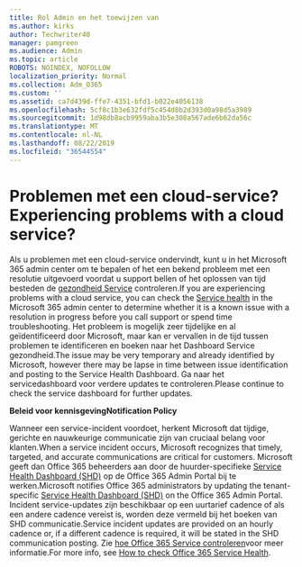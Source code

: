 ```yaml
---
title: Rol Admin en het toewijzen van
ms.author: kirks
author: Techwriter40
manager: pamgreen
ms.audience: Admin
ms.topic: article
ROBOTS: NOINDEX, NOFOLLOW
localization_priority: Normal
ms.collection: Adm_O365
ms.custom: ''
ms.assetid: ca7d439d-ffe7-4351-bfd1-b022e4056138
ms.openlocfilehash: 5cf8c1b3e632fdf5c454d8b2d393d0a98d5a3989
ms.sourcegitcommit: 1d98db8acb9959aba3b5e308a567ade6b62da56c
ms.translationtype: MT
ms.contentlocale: nl-NL
ms.lasthandoff: 08/22/2019
ms.locfileid: "36544554"
---
```

# <a name="experiencing-problems-with-a-cloud-service"></a><span data-ttu-id="49249-102">Problemen met een cloud-service?</span><span class="sxs-lookup"><span data-stu-id="49249-102">Experiencing problems with a cloud service?</span></span>

<span data-ttu-id="49249-103">Als u problemen met een cloud-service ondervindt, kunt u in het Microsoft 365 admin center om te bepalen of het een bekend probleem met een resolutie uitgevoerd voordat u support bellen of het oplossen van tijd besteden de [gezondheid Service](https://admin.microsoft.com/AdminPortal/Home#/servicehealth) controleren.</span><span class="sxs-lookup"><span data-stu-id="49249-103">If you are experiencing problems with a cloud service, you can check the [Service health](https://admin.microsoft.com/AdminPortal/Home#/servicehealth) in the Microsoft 365 admin center to determine whether it is a known issue with a resolution in progress before you call support or spend time troubleshooting.</span></span> <span data-ttu-id="49249-104">Het probleem is mogelijk zeer tijdelijke en al geïdentificeerd door Microsoft, maar kan er vervallen in de tijd tussen problemen te identificeren en boeken naar het Dashboard Service gezondheid.</span><span class="sxs-lookup"><span data-stu-id="49249-104">The issue may be very temporary and already identified by Microsoft, however there may be lapse in time between issue identification and posting to the Service Health Dashboard.</span></span> <span data-ttu-id="49249-105">Ga naar het servicedashboard voor verdere updates te controleren.</span><span class="sxs-lookup"><span data-stu-id="49249-105">Please continue to check the service dashboard for further updates.</span></span>

<span data-ttu-id="49249-106">**Beleid voor kennisgeving**</span><span class="sxs-lookup"><span data-stu-id="49249-106">**Notification Policy**</span></span>

<span data-ttu-id="49249-107">Wanneer een service-incident voordoet, herkent Microsoft dat tijdige, gerichte en nauwkeurige communicatie zijn van cruciaal belang voor klanten.</span><span class="sxs-lookup"><span data-stu-id="49249-107">When a service incident occurs, Microsoft recognizes that timely, targeted, and accurate communications are critical for customers.</span></span> <span data-ttu-id="49249-108">Microsoft geeft dan Office 365 beheerders aan door de huurder-specifieke [Service Health Dashboard (SHD)](https://admin.microsoft.com/AdminPortal/Home#/servicehealth) op de Office 365 Admin Portal bij te werken.</span><span class="sxs-lookup"><span data-stu-id="49249-108">Microsoft notifies Office 365 administrators by updating the tenant-specific [Service Health Dashboard (SHD)](https://admin.microsoft.com/AdminPortal/Home#/servicehealth) on the Office 365 Admin Portal.</span></span> <span data-ttu-id="49249-109">Incident service-updates zijn beschikbaar op een uurtarief cadence of als een andere cadence vereist is, worden deze vermeld bij het boeken van SHD communicatie.</span><span class="sxs-lookup"><span data-stu-id="49249-109">Service incident updates are provided on an hourly cadence or, if a different cadence is required, it will be stated in the SHD communication posting.</span></span> <span data-ttu-id="49249-110">Zie [hoe Office 365 Service controleren](https://docs.microsoft.com/office365/enterprise/view-service-health)voor meer informatie.</span><span class="sxs-lookup"><span data-stu-id="49249-110">For more info, see [How to check Office 365 Service Health](https://docs.microsoft.com/office365/enterprise/view-service-health).</span></span>

